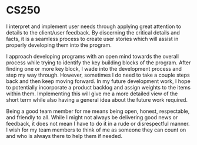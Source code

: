 # CS250

I interpret and implement user needs through applying great attention to details to the client/user feedback. By discerning the critical details and facts, it is a seamless process to create user stories which will assist in properly developing them into the program. 

I approach developing programs with an open mind towards the overall process while trying to identify the key building blocks of the program. After finding one or more key block, I wade into the development process and step my way through. However, sometimes I do need to take a couple steps back and then keep moving forward. In my future development work, I hope to potentially incorporate a product backlog and assign weights to the items within them. Implementing this will give me a more detailed view of the short term while also having a general idea about the future work required. 

Being a good team member for me means being open, honest, respectable, and friendly to all. While I might not always be delivering good news or feedback, it does not mean I have to do it in a rude or disrespectful manner. I wish for my team members to think of me as someone they can count on and who is always there to help them if needed. 
